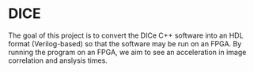 # DICE
The goal of this project is to convert the DICe C++ software into an HDL format (Verilog-based) so that the software may be run on an FPGA. By running the program on an FPGA, we aim to see an acceleration in image correlation and anslysis times.
